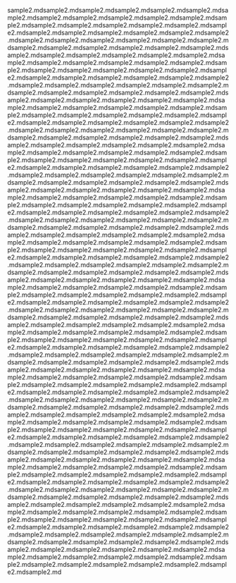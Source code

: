sample2.mdsample2.mdsample2.mdsample2.mdsample2.mdsample2.mdsample2.mdsample2.mdsample2.mdsample2.mdsample2.mdsample2.mdsample2.mdsample2.mdsample2.mdsample2.mdsample2.mdsample2.mdsample2.mdsample2.mdsample2.mdsample2.mdsample2.mdsample2.mdsample2.mdsample2.mdsample2.mdsample2.mdsample2.mdsample2.mdsample2.mdsample2.mdsample2.mdsample2.mdsample2.mdsample2.mdsample2.mdsample2.mdsample2.mdsample2.mdsample2.mdsample2.mdsample2.mdsample2.mdsample2.mdsample2.mdsample2.mdsample2.mdsample2.mdsample2.mdsample2.mdsample2.mdsample2.mdsample2.mdsample2.mdsample2.mdsample2.mdsample2.mdsample2.mdsample2.mdsample2.mdsample2.mdsample2.mdsample2.mdsample2.mdsample2.mdsample2.mdsample2.mdsample2.mdsample2.mdsample2.mdsample2.mdsample2.mdsample2.mdsample2.mdsample2.mdsample2.mdsample2.mdsample2.mdsample2.mdsample2.mdsample2.mdsample2.mdsample2.mdsample2.mdsample2.mdsample2.mdsample2.mdsample2.mdsample2.mdsample2.mdsample2.mdsample2.mdsample2.mdsample2.mdsample2.mdsample2.mdsample2.mdsample2.mdsample2.mdsample2.mdsample2.mdsample2.mdsample2.mdsample2.mdsample2.mdsample2.mdsample2.mdsample2.mdsample2.mdsample2.mdsample2.mdsample2.mdsample2.mdsample2.mdsample2.mdsample2.mdsample2.mdsample2.mdsample2.mdsample2.mdsample2.mdsample2.mdsample2.mdsample2.mdsample2.mdsample2.mdsample2.mdsample2.mdsample2.mdsample2.mdsample2.mdsample2.mdsample2.mdsample2.mdsample2.mdsample2.mdsample2.mdsample2.mdsample2.mdsample2.mdsample2.mdsample2.mdsample2.mdsample2.mdsample2.mdsample2.mdsample2.mdsample2.mdsample2.mdsample2.mdsample2.mdsample2.mdsample2.mdsample2.mdsample2.mdsample2.mdsample2.mdsample2.mdsample2.mdsample2.mdsample2.mdsample2.mdsample2.mdsample2.mdsample2.mdsample2.mdsample2.mdsample2.mdsample2.mdsample2.mdsample2.mdsample2.mdsample2.mdsample2.mdsample2.mdsample2.mdsample2.mdsample2.mdsample2.mdsample2.mdsample2.mdsample2.mdsample2.mdsample2.mdsample2.mdsample2.mdsample2.mdsample2.mdsample2.mdsample2.mdsample2.mdsample2.mdsample2.mdsample2.mdsample2.mdsample2.mdsample2.mdsample2.mdsample2.mdsample2.mdsample2.mdsample2.mdsample2.mdsample2.mdsample2.mdsample2.mdsample2.mdsample2.mdsample2.mdsample2.mdsample2.mdsample2.mdsample2.mdsample2.mdsample2.mdsample2.mdsample2.mdsample2.mdsample2.mdsample2.mdsample2.mdsample2.mdsample2.mdsample2.mdsample2.mdsample2.mdsample2.mdsample2.mdsample2.mdsample2.mdsample2.mdsample2.mdsample2.mdsample2.mdsample2.mdsample2.mdsample2.mdsample2.mdsample2.mdsample2.mdsample2.mdsample2.mdsample2.mdsample2.mdsample2.mdsample2.mdsample2.mdsample2.mdsample2.mdsample2.mdsample2.mdsample2.mdsample2.mdsample2.mdsample2.mdsample2.mdsample2.mdsample2.mdsample2.mdsample2.mdsample2.mdsample2.mdsample2.mdsample2.mdsample2.mdsample2.mdsample2.mdsample2.mdsample2.mdsample2.mdsample2.mdsample2.mdsample2.mdsample2.mdsample2.mdsample2.mdsample2.mdsample2.mdsample2.mdsample2.mdsample2.mdsample2.mdsample2.mdsample2.mdsample2.mdsample2.mdsample2.mdsample2.mdsample2.mdsample2.mdsample2.mdsample2.mdsample2.mdsample2.mdsample2.mdsample2.mdsample2.mdsample2.mdsample2.mdsample2.mdsample2.mdsample2.mdsample2.mdsample2.mdsample2.mdsample2.mdsample2.mdsample2.mdsample2.mdsample2.mdsample2.mdsample2.mdsample2.mdsample2.mdsample2.mdsample2.mdsample2.mdsample2.mdsample2.mdsample2.mdsample2.mdsample2.mdsample2.mdsample2.mdsample2.mdsample2.mdsample2.mdsample2.mdsample2.mdsample2.mdsample2.mdsample2.mdsample2.mdsample2.mdsample2.mdsample2.mdsample2.mdsample2.mdsample2.mdsample2.mdsample2.mdsample2.mdsample2.mdsample2.mdsample2.mdsample2.mdsample2.mdsample2.mdsample2.mdsample2.mdsample2.mdsample2.mdsample2.mdsample2.mdsample2.mdsample2.mdsample2.mdsample2.mdsample2.mdsample2.mdsample2.mdsample2.mdsample2.mdsample2.mdsample2.mdsample2.mdsample2.mdsample2.mdsample2.mdsample2.mdsample2.mdsample2.mdsample2.mdsample2.mdsample2.mdsample2.mdsample2.mdsample2.mdsample2.mdsample2.mdsample2.mdsample2.mdsample2.mdsample2.mdsample2.mdsample2.mdsample2.mdsample2.mdsample2.mdsample2.mdsample2.mdsample2.mdsample2.mdsample2.mdsample2.mdsample2.mdsample2.mdsample2.mdsample2.mdsample2.mdsample2.mdsample2.mdsample2.mdsample2.mdsample2.mdsample2.mdsample2.mdsample2.mdsample2.mdsample2.mdsample2.mdsample2.mdsample2.mdsample2.mdsample2.mdsample2.mdsample2.mdsample2.mdsample2.mdsample2.mdsample2.mdsample2.mdsample2.mdsample2.mdsample2.mdsample2.mdsample2.mdsample2.mdsample2.mdsample2.mdsample2.mdsample2.mdsample2.mdsample2.mdsample2.mdsample2.mdsample2.mdsample2.mdsample2.mdsample2.mdsample2.mdsample2.mdsample2.mdsample2.mdsample2.mdsample2.mdsample2.mdsample2.mdsample2.mdsample2.mdsample2.mdsample2.mdsample2.mdsample2.mdsample2.mdsample2.mdsample2.mdsample2.mdsample2.mdsample2.mdsample2.mdsample2.mdsample2.md